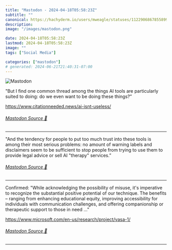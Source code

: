 ```yaml
---
title: "Mastodon - 2024-04-18T05:58:23Z"
subtitle: ""
canonical: https://hachyderm.io/users/mweagle/statuses/112290686785589935
description:
image: "/images/mastodon.png"

date: 2024-04-18T05:58:23Z
lastmod: 2024-04-18T05:58:23Z
image: ""
tags: ["Social Media"]

categories: ["mastodon"]
# generated: 2024-06-21T21:40:31-07:00
---
```

![Mastodon](/images/mastodon.png)

<p>&quot;But I find one common thread among the things AI tools are particularly suited to doing: do we even want to be doing these things?”</p><p><a href="https://www.citationneeded.news/ai-isnt-useless/" target="_blank" rel="nofollow noopener noreferrer" translate="no"><span class="invisible">https://www.</span><span class="ellipsis">citationneeded.news/ai-isnt-us</span><span class="invisible">eless/</span></a></p>


###### [Mastodon Source 🐘](https://hachyderm.io/@mweagle/112290686785589935)

___

<p>&quot;And the tendency for people to put too much trust into these tools is among their most serious problems: no amount of warning labels and disclaimers seem to be sufficient to stop people from trying to use them to provide legal advice or sell AI &quot;therapy&quot; services.”</p>


###### [Mastodon Source 🐘](https://hachyderm.io/@mweagle/112290689519232343)

___

<p>Confirmed: &quot;While acknowledging the possibility of misuse, it&#39;s imperative to recognize the substantial positive potential of our technique. The benefits – ranging from enhancing educational equity, improving accessibility for individuals with communication challenges, and offering companionship or therapeutic support to those in need …&quot;</p><p><a href="https://www.microsoft.com/en-us/research/project/vasa-1/" target="_blank" rel="nofollow noopener noreferrer" translate="no"><span class="invisible">https://www.</span><span class="ellipsis">microsoft.com/en-us/research/p</span><span class="invisible">roject/vasa-1/</span></a></p>


###### [Mastodon Source 🐘](https://hachyderm.io/@mweagle/112290696273670295)

___

